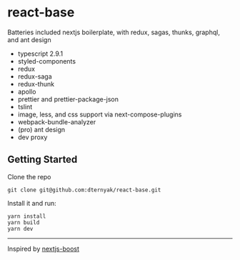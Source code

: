 # react-base

Batteries included nextjs boilerplate, with redux, sagas, thunks, graphql, and ant design


- typescript 2.9.1
- styled-components
- redux
- redux-saga
- redux-thunk
- apollo
- prettier and prettier-package-json
- tslint
- image, less, and css support via next-compose-plugins
- webpack-bundle-analyzer
- (pro) ant design
- dev proxy

## Getting Started

Clone the repo

```
git clone git@github.com:dternyak/react-base.git
```

Install it and run:

```
yarn install
yarn build
yarn dev
```

<hr/>

Inspired by [nextjs-boost](https://github.com/ProvablyFair/nextjs-boost)
